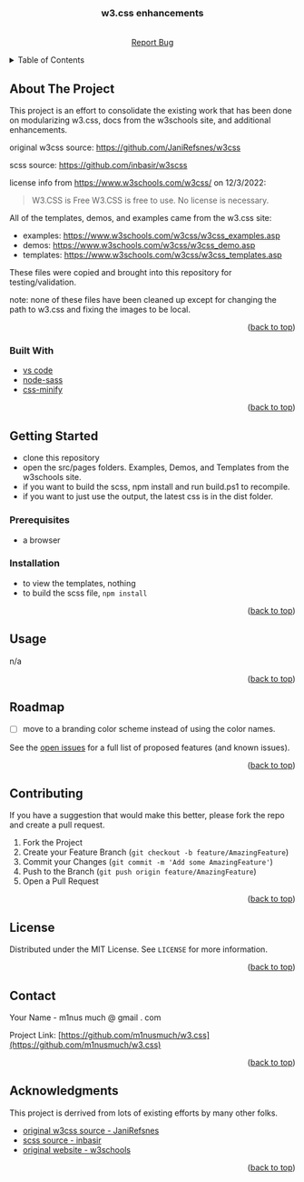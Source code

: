 <!-- readme template from https://github.com/othneildrew/Best-README-Template -->
<a name="readme-top"></a>

<!-- PROJECT LOGO -->
<br />
<div align="center">

  <h3 align="center">w3.css enhancements</h3>

  <p align="center">
    <br />
    <a href="https://github.com/m1nusmuch/w3.css/issues">Report Bug</a>
  </p>
</div>


<!-- TABLE OF CONTENTS -->
<details>
  <summary>Table of Contents</summary>
  <ol>
    <li>
      <a href="#about-the-project">About The Project</a>
      <ul>
        <li><a href="#built-with">Built With</a></li>
      </ul>
    </li>
    <li>
      <a href="#getting-started">Getting Started</a>
      <ul>
        <li><a href="#prerequisites">Prerequisites</a></li>
        <li><a href="#installation">Installation</a></li>
      </ul>
    </li>
    <li><a href="#usage">Usage</a></li>
    <li><a href="#roadmap">Roadmap</a></li>
    <li><a href="#contributing">Contributing</a></li>
    <li><a href="#license">License</a></li>
    <li><a href="#contact">Contact</a></li>
    <li><a href="#acknowledgments">Acknowledgments</a></li>
  </ol>
</details>

## About The Project

This project is an effort to consolidate the existing work that has been done on modularizing w3.css, docs from the w3schools site, and additional enhancements.

original w3css source:  https://github.com/JaniRefsnes/w3css

scss source:  https://github.com/inbasir/w3scss

license info from https://www.w3schools.com/w3css/ on 12/3/2022:

> W3.CSS is Free
> W3.CSS is free to use. No license is necessary.

All of the templates, demos, and examples came from the w3.css site:

- examples:  https://www.w3schools.com/w3css/w3css_examples.asp
- demos:  https://www.w3schools.com/w3css/w3css_demo.asp
- templates:  https://www.w3schools.com/w3css/w3css_templates.asp

These files were copied and brought into this repository for testing/validation.

note:  none of these files have been cleaned up except for changing the path to w3.css and fixing the images to be local.

<p align="right">(<a href="#readme-top">back to top</a>)</p>

### Built With

* [vs code](https://code.visualstudio.com/)
* [node-sass](https://www.npmjs.com/package/node-sass)
* [css-minify](https://www.npmjs.com/package/css-minify)

<p align="right">(<a href="#readme-top">back to top</a>)</p>

## Getting Started

* clone this repository
* open the src/pages folders.  Examples, Demos, and Templates from the w3schools site.
* if you want to build the scss, npm install and run build.ps1 to recompile.
* if you want to just use the output, the latest css is in the dist folder.

### Prerequisites

* a browser

### Installation

* to view the templates, nothing
* to build the scss file, ```npm install```

<p align="right">(<a href="#readme-top">back to top</a>)</p>

## Usage

n/a

<p align="right">(<a href="#readme-top">back to top</a>)</p>

## Roadmap

- [ ] move to a branding color scheme instead of using the color names.

See the [open issues](https://github.com/m1nusmuch/w3.css/issues) for a full list of proposed features (and known issues).

<p align="right">(<a href="#readme-top">back to top</a>)</p>

## Contributing

If you have a suggestion that would make this better, please fork the repo and create a pull request.

1. Fork the Project
2. Create your Feature Branch (`git checkout -b feature/AmazingFeature`)
3. Commit your Changes (`git commit -m 'Add some AmazingFeature'`)
4. Push to the Branch (`git push origin feature/AmazingFeature`)
5. Open a Pull Request

<p align="right">(<a href="#readme-top">back to top</a>)</p>

## License

Distributed under the MIT License. See `LICENSE` for more information.

<p align="right">(<a href="#readme-top">back to top</a>)</p>

## Contact

Your Name - m1nus much @ gmail . com

Project Link: [https://github.com/m1nusmuch/w3.css](https://github.com/m1nusmuch/w3.css)

<p align="right">(<a href="#readme-top">back to top</a>)</p>

## Acknowledgments

This project is derrived from lots of existing efforts by many other folks.

* [original w3css source - JaniRefsnes](https://github.com/JaniRefsnes/w3css)  
* [scss source - inbasir](https://github.com/inbasir/w3scss)
* [original website - w3schools](https://www.w3schools.com/w3css/)

<p align="right">(<a href="#readme-top">back to top</a>)</p>
